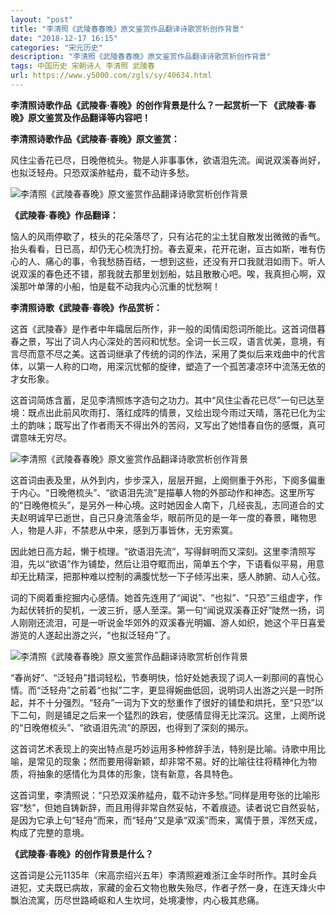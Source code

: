 ```yaml
---
layout: "post"
title: "李清照《武陵春春晚》原文鉴赏作品翻译诗歌赏析创作背景"
date: "2018-12-17 16:15"
categories: "宋元历史"
description: "李清照《武陵春春晚》原文鉴赏作品翻译诗歌赏析创作背景"
tags: 中国历史 宋朝诗人 李清照 武陵春
url: https://www.y5000.com/zgls/sy/40634.html
---
```






****李清照诗歌作品《武陵春·春晚》的创作背景是什么？一起赏析一下 **《武陵春·春晚》原文鉴赏及作品翻译等内容吧！******

 **李清照诗歌作品《武陵春·春晚》原文鉴赏：**

风住尘香花已尽，日晚倦梳头。物是人非事事休，欲语泪先流。闻说双溪春尚好，也拟泛轻舟。只恐双溪舴艋舟，载不动许多愁。

![李清照《武陵春春晚》原文鉴赏作品翻译诗歌赏析创作背景](https://img.y5000.com/uploads/allimg/190127/dd1d0f83fe0c65954e098d6c1e02d8b7.jpg)

 **《武陵春·春晚》作品翻译：**

恼人的风雨停歇了，枝头的花朵落尽了，只有沾花的尘土犹自散发出微微的香气。抬头看看，日已高，却仍无心梳洗打扮。春去夏来，花开花谢，亘古如斯，唯有伤心的人、痛心的事，令我愁肠百结，一想到这些，还没有开口我就泪如雨下。听人说双溪的春色还不错，那我就去那里划划船，姑且散散心吧。唉，我真担心啊，双溪那叶单薄的小船，怕是载不动我内心沉重的忧愁啊！

 **李清照诗歌《武陵春·春晚》作品赏析：**

这首《武陵春》是作者中年孀居后所作，非一般的闺情闺怨词所能比。这首词借暮春之景，写出了词人内心深处的苦闷和忧愁。全词一长三叹，语言优美，意境，有言尽而意不尽之美。这首词继承了传统的词的作法，采用了类似后来戏曲中的代言体，以第一人称的口吻，用深沉忧郁的旋律，塑造了一个孤苦凄凉环中流荡无依的才女形象。

这首词简炼含蓄，足见李清照炼字造句之功力。其中“风住尘香花已尽”一句已达至境：既点出此前风吹雨打、落红成阵的情景，又绘出现今雨过天晴，落花已化为尘土的韵味；既写出了作者雨天不得出外的苦闷，又写出了她惜春自伤的感慨，真可谓意味无穷尽。

![李清照《武陵春春晚》原文鉴赏作品翻译诗歌赏析创作背景](https://img.y5000.com/uploads/allimg/190127/1f224f7366f7fcb37df6b79f3a1b74fa.jpg)

这首词由表及里，从外到内，步步深入，层层开掘，上阕侧重于外形，下阕多偏重于内心。“日晚倦梳头”、“欲语泪先流”是描摹人物的外部动作和神态。这里所写的“日晚倦梳头”，是另外一种心境。这时她因金人南下，几经丧乱，志同道合的丈夫赵明诚早已逝世，自己只身流落金华，眼前所见的是一年一度的春景，睹物思人，物是人非，不禁悲从中来，感到万事皆休，无穷索寞。

因此她日高方起，懒于梳理。“欲语泪先流”，写得鲜明而又深刻。这里李清照写泪，先以“欲语”作为铺垫，然后让泪夺眶而出，简单五个字，下语看似平易，用意却无比精深，把那种难以控制的满腹忧愁一下子倾泻出来，感人肺腑、动人心弦。

词的下阕着重挖掘内心感情。她首先连用了“闻说”、“也拟”、“只恐”三组虚字，作为起伏转折的契机，一波三折，感人至深。第一句“闻说双溪春正好”陡然一扬，词人刚刚还流泪，可是一听说金华郊外的双溪春光明媚、游人如织，她这个平日喜爱游览的人遂起出游之兴，“也拟泛轻舟”了。

![李清照《武陵春春晚》原文鉴赏作品翻译诗歌赏析创作背景](https://img.y5000.com/uploads/allimg/190127/3e2c16e53ec6ed2fff355503cd3972f6.jpg)

“春尚好”、“泛轻舟”措词轻松，节奏明快，恰好处她表现了词人一刹那间的喜悦心情。而“泛轻舟”之前着“也拟”二字，更显得婉曲低回，说明词人出游之兴是一时所起，并不十分强烈。“轻舟”一词为下文的愁重作了很好的铺垫和烘托，至“只恐”以下二句，则是铺足之后来一个猛烈的跌宕，使感情显得无比深沉。这里，上阕所说的“日晚倦梳头”、“欲语泪先流”的原因，也得到了深刻的揭示。

这首词艺术表现上的突出特点是巧妙运用多种修辞手法，特别是比喻。诗歌中用比喻，是常见的现象；然而要用得新颖，却非常不易。好的比喻往往将精神化为物质，将抽象的感情化为具体的形象，饶有新意，各具特色。

这首词里，李清照说：“只恐双溪舴艋舟，载不动许多愁。”同样是用夸张的比喻形容“愁”，但她自铸新辞，而且用得非常自然妥帖，不着痕迹。读者说它自然妥帖，是因为它承上句“轻舟”而来，而“轻舟”又是承“双溪”而来，寓情于景，浑然天成，构成了完整的意境。

 **《武陵春·春晚》的创作背景是什么？**

这首词是公元1135年（宋高宗绍兴五年）李清照避难浙江金华时所作。其时金兵进犯，丈夫既已病故，家藏的金石文物也散失殆尽，作者孑然一身，在连天烽火中飘泊流寓，历尽世路崎岖和人生坎坷，处境凄惨，内心极其悲痛。
